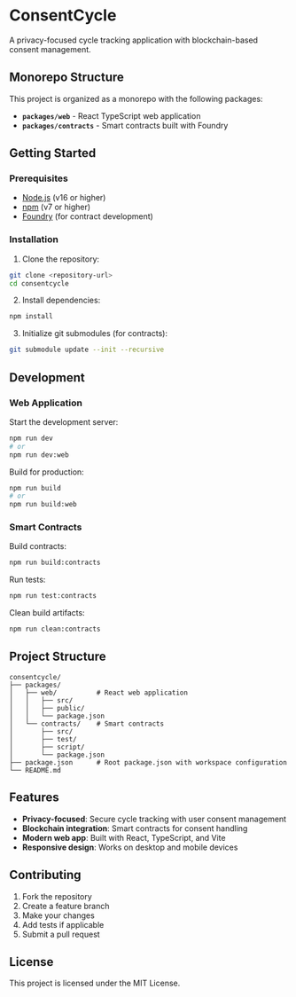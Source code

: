 # ConsentCycle

A privacy-focused cycle tracking application with blockchain-based consent management.

## Monorepo Structure

This project is organized as a monorepo with the following packages:

- **`packages/web`** - React TypeScript web application
- **`packages/contracts`** - Smart contracts built with Foundry

## Getting Started

### Prerequisites

- [Node.js](https://nodejs.org/) (v16 or higher)
- [npm](https://www.npmjs.com/) (v7 or higher)
- [Foundry](https://getfoundry.sh/) (for contract development)

### Installation

1. Clone the repository:
```bash
git clone <repository-url>
cd consentcycle
```

2. Install dependencies:
```bash
npm install
```

3. Initialize git submodules (for contracts):
```bash
git submodule update --init --recursive
```

## Development

### Web Application

Start the development server:
```bash
npm run dev
# or
npm run dev:web
```

Build for production:
```bash
npm run build
# or
npm run build:web
```

### Smart Contracts

Build contracts:
```bash
npm run build:contracts
```

Run tests:
```bash
npm run test:contracts
```

Clean build artifacts:
```bash
npm run clean:contracts
```

## Project Structure

```
consentcycle/
├── packages/
│   ├── web/          # React web application
│   │   ├── src/
│   │   ├── public/
│   │   └── package.json
│   └── contracts/    # Smart contracts
│       ├── src/
│       ├── test/
│       ├── script/
│       └── package.json
├── package.json      # Root package.json with workspace configuration
└── README.md
```

## Features

- **Privacy-focused**: Secure cycle tracking with user consent management
- **Blockchain integration**: Smart contracts for consent handling
- **Modern web app**: Built with React, TypeScript, and Vite
- **Responsive design**: Works on desktop and mobile devices

## Contributing

1. Fork the repository
2. Create a feature branch
3. Make your changes
4. Add tests if applicable
5. Submit a pull request

## License

This project is licensed under the MIT License.
